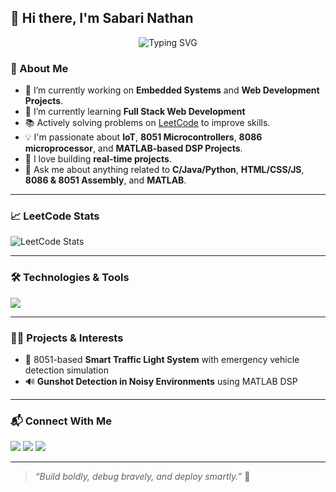 ## 👋 Hi there, I'm Sabari Nathan

<p align="center">
  <img src="https://readme-typing-svg.demolab.com/?lines=ECE+Engineer+%7C+Problem+Solver;Front-End+Developer;&center=true&width=500&height=45" alt="Typing SVG">
</p>

### 🧠 About Me

- 🔭 I’m currently working on **Embedded Systems** and **Web Development Projects**.
- 🌱 I’m currently learning **Full Stack Web Development**
- 📚 Actively solving problems on [LeetCode](https://leetcode.com/u/SABARINATHAN7/) to improve skills.
- 💡 I'm passionate about **IoT**, **8051 Microcontrollers**, **8086 microprocessor**, and **MATLAB-based DSP Projects**.
- 🧩 I love building **real-time projects**.
- 💬 Ask me about anything related to **C/Java/Python**, **HTML/CSS/JS**, **8086 & 8051 Assembly**, and **MATLAB**.

---

### 📈 LeetCode Stats

![LeetCode Stats](https://leetcard.jacoblin.cool/SABARINATHAN7?theme=light&font=Baloo+Bhai&ext=heatmap)

---

### 🛠️ Technologies & Tools

<p>
  <img src="https://skillicons.dev/icons?i=c,html,css,js,python,java,mysql,matlab,modelsim,vscode" />
</p>

---

### 🧑‍💻 Projects & Interests

- 🚦 8051-based **Smart Traffic Light System** with emergency vehicle detection simulation  
- 🔊 **Gunshot Detection in Noisy Environments** using MATLAB DSP  

---

### 📬 Connect With Me

<p>
  <a href="https://leetcode.com/u/SABARINATHAN7/" target="_blank"><img src="https://img.shields.io/badge/LeetCode-FFA116?style=for-the-badge&logo=leetcode&logoColor=black"/></a>
  <a href="mailto:sabarinathan@example.com"><img src="https://img.shields.io/badge/Email-D14836?style=for-the-badge&logo=gmail&logoColor=white"/></a>
  <a href="https://github.com/SABARINATHAN232"><img src="https://img.shields.io/badge/GitHub-181717?style=for-the-badge&logo=github&logoColor=white"/></a>
</p>

---

> *“Build boldly, debug bravely, and deploy smartly.”* 🚀
